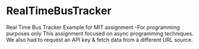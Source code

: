 # RealTimeBusTracker
Real Time Bus Tracker Example for MIT assignment -For programming purposes only
This assignment focused on async programming techniques.
We also had to request an API key & fetch data from a different URL source.
